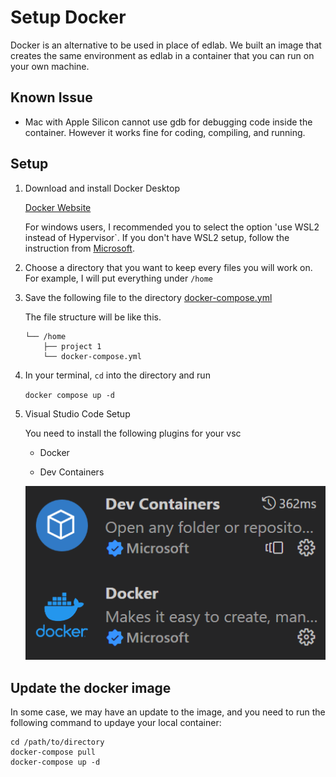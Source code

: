 # Setup Docker

Docker is an alternative to be used in place of edlab. We built an image that creates the same environment as edlab in a container that you can run on your own machine. 

## Known Issue

- Mac with Apple Silicon cannot use gdb for debugging code inside the container. However it works fine for coding, compiling, and running.

## Setup 

1. Download and install Docker Desktop

    [Docker Website](https://www.docker.com/products/docker-desktop/) 

    For windows users, I recommended you to select the option 'use WSL2 instead of Hypervisor`. If you don't have WSL2 setup, follow the instruction from [Microsoft](https://learn.microsoft.com/en-us/windows/wsl/install). 


2. Choose a directory that you want to keep every files you will work on.
For example, I will put everything under `/home`

3. Save the following file to the directory
[docker-compose.yml](docker-compose.yml)

    The file structure will be like this. 
    ```
    └── /home
        ├── project 1 
        └── docker-compose.yml
    ```
4. In your terminal, `cd` into the directory and run

    `docker compose up -d`

5. Visual Studio Code Setup
    
    You need to install the following plugins for your vsc

    - Docker
        
    - Dev Containers

    ![](vsc_ext.png)


## Update the docker image

In some case, we may have an update to the image, and you need to run the following command to updaye your local container:

```
cd /path/to/directory 
docker-compose pull
docker-compose up -d
```

